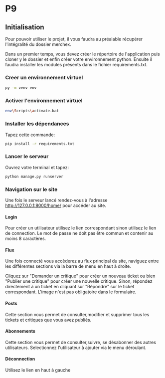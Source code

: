 # P9

## Initialisation

Pour pouvoir utiliser le projet, il vous faudra au préalable récupérer l'intégralité du dossier merchex.

Dans un premier temps, vous devez créer le répertoire de l'application puis cloner y le dossier et enfin créer votre environnement python. Ensuite il faudra installer les modules présents dans le fichier requirements.txt. 

### Creer un environnement virtuel

```bash
py -m venv env
```

### Activer l'environnement virtuel

```bash
env\Scripts\activate.bat
```

### Installer les dépendances

Tapez cette commande:

```bash
pip install -r requirements.txt
```

### Lancer le serveur

Ouvrez votre terminal et tapez:

```bash
python manage.py runserver
```

### Navigation sur le site

Une fois le serveur lancé rendez-vous à l'adresse http://127.0.0.1:8000/home/ pour accéder au site.

#### Login

Pour créer un utilisateur utilisez le lien correspondant sinon utilisez le lien de connection.
Le mot de passe ne doit pas être commun et contenir au moins 8 caractères.

#### Flux

Une fois connecté vous accèderez au flux principal du site, naviguez entre les différentes sections via la barre de menu en haut à droite.

Cliquez sur "Demander un critique" pour créer un nouveau ticket ou bien "Publier une critique" pour créer une nouvelle critique. Sinon, répondez directement à un ticket en cliquant sur "Répondre"
sur le ticket correspondant.
L'image n'est pas obligatoire dans le formulaire.

#### Posts

Cette section vous permet de consulter,modifier et supprimer tous les tickets et critiques que vous avez publiés.

#### Abonnements

Cette section vous permet de consulter,suivre, se désabonner des autres utilisateurs. Selectionnez l'utilisateur à ajouter via le menu déroulant.

#### Déconnection

Utilisez le lien en haut à gauche
